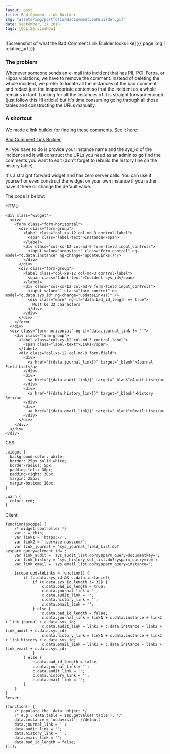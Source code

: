 ```yaml
---
layout: post
title: Bad Comment Link Builder
img: "assets/img/portfolio/BadCommentLinkBuilder.gif"
date: September, 27 2018
tags: [QoL,ServiceNow]
---
```


![Screenshot of what the Bad Comment Link Builder looks like]({{ page.img | relative_url }})

### The problem

Whenever someone sends an e-mail into incident that has PII, PCI, Ferpa, or Hippa violations, we have to remove the comment. Instead of deleting the whole incident, we prefer to locate all the instances of the bad comment and redact<!--endexcerpt--> just the inappropriate content so that the incident as a whole remains in tact. Looking for all the instances of it is straight forward enough (just follow this HI article) but it's time consuming going through all those tables and constructing the URLs manually.

### A shortcut

We made a link builder for finding these comments. See it here:

[Bad Comment Link Builder](https://ucdavisit.service-now.com/servicehub?id=bad_comment_link_builder)

All you have to do is provide your instance name and the sys_id of the incident and it will construct the URLs you need as an admin to go find the comments you want to edit (don't forget to rebuild the history line on the history table).

It's a straight forward widget and has zero server calls. You can use it yourself or even construct the widget on your own instance if you rather have it there or change the default value.

The code is below:

HTML:

    <div class="widget">
      <div>
        <form class="form-horizontal">
          <div class="form-group">
            <label class="col-xs-12 col-md-3 control-label">
              <span class="label-text">Instance</span>
            </label>
            <div class="col-xs-12 col-md-9 form-field input_controls">
              <input value="ucdavisit" class="form-control" ng-model="c.data.instance" ng-change="updateLinks()"/>
            </div>
          </div>
          <div class="form-group">
            <label class="col-xs-12 col-md-3 control-label">
              <span class="label-text">Incident sys_id</span>
            </label>
            <div class="col-xs-12 col-md-9 form-field input_controls">
              <input value="" class="form-control" ng-model="c.data.sys_id" ng-change="updateLinks()" />
              <div class="warn" ng-if="data.bad_id_length == true">
                Must be 32 characters
              </div>
            </div>
          </div>
        </form>
      </div>
      <div class="form-horizontal" ng-if="data.journal_link != ''">
        <div class="form-group">
          <label class="col-xs-12 col-md-3 control-label">
            <span class="label-text">Links</span>
          </label>
          <div class="col-xs-12 col-md-9 form-field">
            <div>
              <a href="{{data.journal_link}}" target="_blank">Journal Field List</a>
            </div>
            <div>
              <a href="{{data.audit_link}}" target="_blank">Audit List</a>
            </div>
            <div>
              <a href="{{data.history_link}}" target="_blank">History Set</a>
            </div>
            <div>
              <a href="{{data.email_link}}" target="_blank">Email List</a>
            </div>
          </div>
        </div>
      </div>
    </div>

CSS: 

    .widget {
      background-color: white;
      border: 25px solid white;
      border-radius: 5px;
      padding-left: 30px;
      padding-right: 30px;
      margin: 25px;
      margin-bottom: 20px;
    }

    .warn {
      color: red;
    }

Client: 

    function($scope) {
    	/* widget controller */
    	var c = this;
    	var link1 = 'https://';
    	var link2 = '.service-now.com/';
    	var link_journal = 'sys_journal_field_list.do?sysparm_query=element_id=';
    	var link_audit = 'sys_audit_list.do?sysparm_query=documentkey=';
    	var link_history = 'sys_history_set_list.do?sysparm_query=id=';
    	var link_email = 'sys_email_list.do?sysparm_query=instance=';

    	$scope.updateLinks = function() {
    		if (c.data.sys_id && c.data.instance){
    			if (c.data.sys_id.length != 32) {
    				c.data.bad_id_length = true;
    				c.data.journal_link = '';
    				c.data.audit_link = '';
    				c.data.history_link = '';
    				c.data.email_link = '';
    			} else {
    				c.data.bad_id_length = false;
    				c.data.journal_link = link1 + c.data.instance + link2 + link_journal + c.data.sys_id;
    				c.data.audit_link = link1 + c.data.instance + link2 + link_audit + c.data.sys_id;
    				c.data.history_link = link1 + c.data.instance + link2 + link_history + c.data.sys_id;
    				c.data.email_link = link1 + c.data.instance + link2 + link_email + c.data.sys_id;
    			}
    		} else {
    			c.data.bad_id_length = false;
    			c.data.journal_link = '';
    			c.data.audit_link = '';
    			c.data.history_link = '';
    			c.data.email_link = '';
    		}
    	}
    }
    Server: 

    (function() {
    	/* populate the 'data' object */
    	/* e.g., data.table = $sp.getValue('table'); */
    	data.instance = 'ucdavisit'; //default
    	data.journal_link = '';
    	data.audit_link = '';
    	data.history_link = '';
    	data.email_link = '';
    	data.bad_id_length = false;
    })();